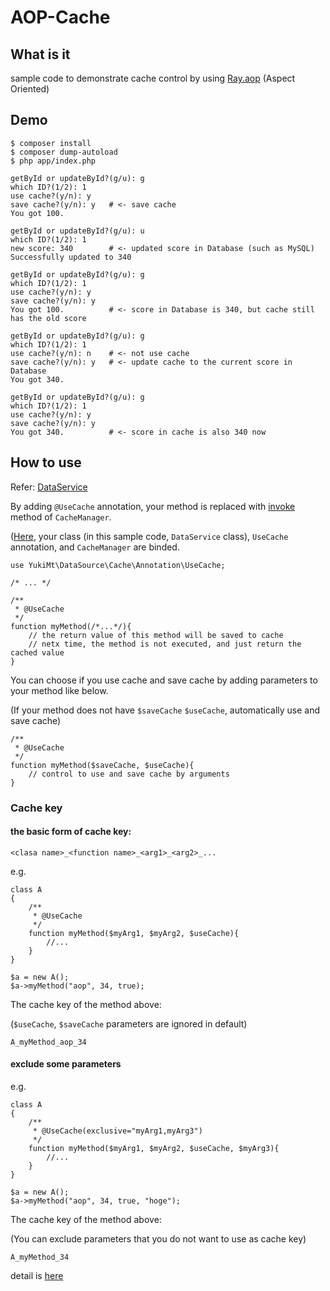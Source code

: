 # AOP-Cache
## What is it
sample code to demonstrate cache control by using [Ray.aop](https://github.com/ray-di/Ray.Aop) (Aspect Oriented)
## Demo
```
$ composer install
$ composer dump-autoload
$ php app/index.php

getById or updateById?(g/u): g
which ID?(1/2): 1
use cache?(y/n): y
save cache?(y/n): y   # <- save cache
You got 100.

getById or updateById?(g/u): u
which ID?(1/2): 1
new score: 340        # <- updated score in Database (such as MySQL)
Successfully updated to 340

getById or updateById?(g/u): g
which ID?(1/2): 1
use cache?(y/n): y
save cache?(y/n): y
You got 100.          # <- score in Database is 340, but cache still has the old score

getById or updateById?(g/u): g
which ID?(1/2): 1
use cache?(y/n): n    # <- not use cache
save cache?(y/n): y   # <- update cache to the current score in Database
You got 340.

getById or updateById?(g/u): g
which ID?(1/2): 1
use cache?(y/n): y
save cache?(y/n): y
You got 340.          # <- score in cache is also 340 now

```
## How to use

Refer: [DataService](https://github.com/yuki-mt/aop-cache/blob/master/app/DataSource/DataService.php)

By adding `@UseCache` annotation, your method is replaced with [invoke](https://github.com/yuki-mt/aop-cache/blob/master/app/DataSource/Cache/CacheManager.php#L20) method of `CacheManager`.

([Here](https://github.com/yuki-mt/aop-cache/blob/master/app/DataSource/DataServiceFactory.php#L22), your class (in this sample code, `DataService` class), `UseCache` annotation, and `CacheManager` are binded.

```
use YukiMt\DataSource\Cache\Annotation\UseCache;

/* ... */

/**
 * @UseCache
 */
function myMethod(/*...*/){
    // the return value of this method will be saved to cache
    // netx time, the method is not executed, and just return the cached value
}
```

You can choose if you use cache and save cache by adding parameters to your method like below.

(If your method does not have `$saveCache` `$useCache`, automatically use and save cache)

```
/**
 * @UseCache
 */
function myMethod($saveCache, $useCache){
    // control to use and save cache by arguments
}
```

### Cache key
#### the basic form of cache key: 

```
<clasa name>_<function name>_<arg1>_<arg2>_...
```

e.g.

```
class A
{
	/**
	 * @UseCache
	 */
	function myMethod($myArg1, $myArg2, $useCache){
		//...
	}
}

$a = new A();
$a->myMethod("aop", 34, true);
```

The cache key of the method above:

(`$useCache`, `$saveCache` parameters are ignored in default)

```
A_myMethod_aop_34
```

#### exclude some parameters
e.g.

```
class A
{
	/**
	 * @UseCache(exclusive="myArg1,myArg3")
	 */
	function myMethod($myArg1, $myArg2, $useCache, $myArg3){
		//...
	}
}

$a = new A();
$a->myMethod("aop", 34, true, "hoge");
```

The cache key of the method above:

(You can exclude parameters that you do not want to use as cache key)

```
A_myMethod_34
```

detail is [here](https://github.com/yuki-mt/aop-cache/blob/master/app/DataSource/Cache/CacheManager.php#L54)
